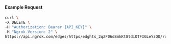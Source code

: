 <!-- Code generated for API Clients. DO NOT EDIT. -->

#### Example Request

```bash
curl \
-X DELETE \
-H "Authorization: Bearer {API_KEY}" \
-H "Ngrok-Version: 2" \
https://api.ngrok.com/edges/https/edghts_2qZF06d8mkKt8tdiOTFIGLeYzQO/routes/edghtsrt_2qZF067MyDDoPlO0C67O0PkSW5K/websocket_tcp_converter
```

